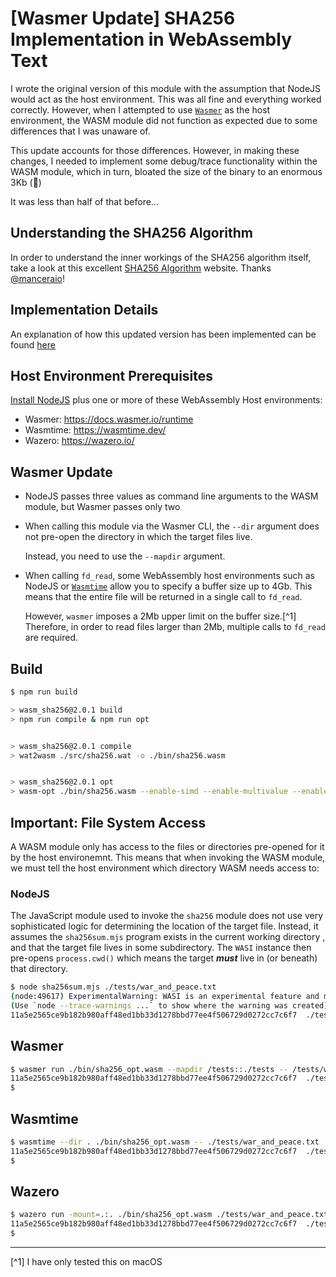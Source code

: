 # [Wasmer Update] SHA256 Implementation in WebAssembly Text

I wrote the original version of this module with the assumption that NodeJS would act as the host environment.
This was all fine and everything worked correctly.
However, when I attempted to use [`Wasmer`](https://wasmer.io) as the host environment, the WASM module did not function as expected due to some differences that I was unaware of.

This update accounts for those differences.
However, in making these changes, I needed to implement some debug/trace functionality within the WASM module, which in turn, bloated the size of the binary to an enormous 3Kb (🤣)

It was less than half of that before...

## Understanding the SHA256 Algorithm

In order to understand the inner workings of the SHA256 algorithm itself, take a look at this excellent [SHA256 Algorithm](https://sha256algorithm.com/) website.
Thanks [@manceraio](https://twitter.com/manceraio)!


## Implementation Details

An explanation of how this updated version has been implemented can be found [here](./docs/README.md)

## Host Environment Prerequisites

[Install NodeJS](https://nodejs.org/en/download) plus one or more of these WebAssembly Host environments:

* Wasmer: <https://docs.wasmer.io/runtime>
* Wasmtime: <https://wasmtime.dev/>
* Wazero: <https://wazero.io/>

## Wasmer Update

* NodeJS passes three values as command line arguments to the WASM module, but Wasmer passes only two
* When calling this module via the Wasmer CLI, the `--dir` argument does not pre-open the directory in which the target files live.

   Instead, you need to use the `--mapdir` argument.
* When calling `fd_read`, some WebAssembly host environments such as NodeJS or [`Wasmtime`](https://wasmtime.dev) allow you to specify a buffer size up to 4Gb.  This means that the entire file will be returned in a single call to `fd_read`.

   However, `wasmer` imposes a 2Mb upper limit on the buffer size.[^1]  Therefore, in order to read files larger than 2Mb, multiple calls to `fd_read` are required.

## Build

```bash
$ npm run build

> wasm_sha256@2.0.1 build
> npm run compile & npm run opt


> wasm_sha256@2.0.1 compile
> wat2wasm ./src/sha256.wat -o ./bin/sha256.wasm


> wasm_sha256@2.0.1 opt
> wasm-opt ./bin/sha256.wasm --enable-simd --enable-multivalue --enable-bulk-memory -O4 -o ./bin/sha256_opt.wasm
```

## Important: File System Access

A WASM module only has access to the files or directories pre-opened for it by the host environemnt.
This means that when invoking the WASM module, we must tell the host environment which directory WASM needs access to:

### NodeJS

The JavaScript module used to invoke the `sha256` module does not use very sophisticated logic for determining the location of the target file.
Instead, it assumes the `sha256sum.mjs` program exists in the current working directory , and that the target file lives in some subdirectory.
The `WASI` instance then pre-opens `process.cwd()` which means the target ***must*** live in (or beneath) that directory.

```bash
$ node sha256sum.mjs ./tests/war_and_peace.txt
(node:49617) ExperimentalWarning: WASI is an experimental feature and might change at any time
(Use `node --trace-warnings ...` to show where the warning was created)
11a5e2565ce9b182b980aff48ed1bb33d1278bbd77ee4f506729d0272cc7c6f7  ./tests/war_and_peace.txt
```

## Wasmer

```bash
$ wasmer run ./bin/sha256_opt.wasm --mapdir /tests::./tests -- /tests/war_and_peace.txt
11a5e2565ce9b182b980aff48ed1bb33d1278bbd77ee4f506729d0272cc7c6f7  ./tests/war_and_peace.txt
$
```

## Wasmtime

```bash
$ wasmtime --dir . ./bin/sha256_opt.wasm -- ./tests/war_and_peace.txt
11a5e2565ce9b182b980aff48ed1bb33d1278bbd77ee4f506729d0272cc7c6f7  ./tests/war_and_peace.txt
$
```

## Wazero

```bash
$ wazero run -mount=.:. ./bin/sha256_opt.wasm ./tests/war_and_peace.txt
11a5e2565ce9b182b980aff48ed1bb33d1278bbd77ee4f506729d0272cc7c6f7  ./tests/war_and_peace.txt
$
```

---
[^1] I have only tested this on macOS
